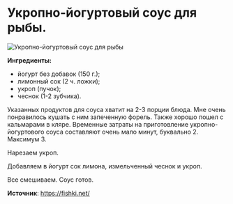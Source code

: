 # Укропно-йогуртовый соус для рыбы.

![Укропно-йогуртовый соус для рыбы](/images/Kulinar/Sous/ucrop-yogurt-sous.jpg 'Укропно-йогуртовый соус для рыбы')

**Ингредиенты:**

- йогурт без добавок (150 г.);
- лимонный сок (2 ч. ложки);
- укроп (пучок);
- чеснок (1-2 зубчика).

Указанных продуктов для соуса хватит на 2-3 порции блюда. Мне очень понравилось кушать с ним запеченную форель. Также хорошо пошел с кальмарами в кляре. Временные затраты на приготовление укропно-йогуртового соуса составляют очень мало минут, буквально 2. Максимум 3.

Нарезаем укроп.

Добавляем в йогурт сок лимона, измельченный чеснок и укроп.

Все смешиваем. Соус готов.

**Источник**: https://fishki.net/

